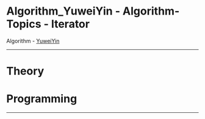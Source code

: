 # Algorithm_YuweiYin - Algorithm-Topics - Iterator

Algorithm - [YuweiYin](https://github.com/YuweiYin)

---

# Theory


# Programming


---
